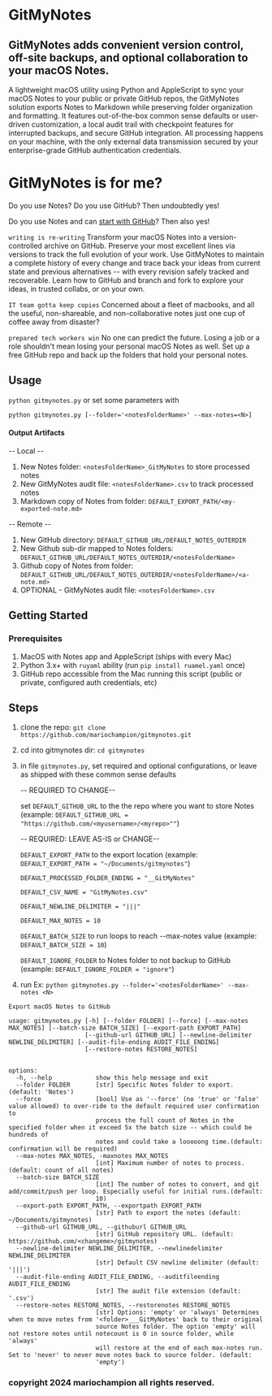 # GitMyNotes
## GitMyNotes adds convenient version control, off-site backups, and optional collaboration to your macOS Notes.

A lightweight macOS utility using Python and AppleScript to sync your macOS Notes to your public or private GitHub repos, the GitMyNotes solution exports Notes to Markdown while preserving folder organization and formatting. It features out-of-the-box common sense defaults or user-driven customization, a local audit trail with checkpoint features for interrupted backups, and secure GitHub integration. All processing happens on your machine, with the only external data transmission secured by your enterprise-grade GitHub authentication credentials.


# GitMyNotes is for me?

Do you use Notes? Do you use GitHub? Then undoubtedly yes!

Do you use Notes and can [start with GitHub](https://docs.github.com/en/get-started/start-your-journey)? Then also yes!

`writing is re-writing`
Transform your macOS Notes into a version-controlled archive on GitHub. Preserve your most excellent lines via versions to track the full evolution of your work. Use GitMyNotes to maintain a complete history of every change and trace back your ideas from current state and previous alternatives -- with every revision safely tracked and recoverable. Learn how to GitHub and branch and fork to explore your ideas, in trusted collabs, or on your own.


`IT team gotta keep copies`
Concerned about a fleet of macbooks, and all the useful, non-shareable, and non-collaborative notes just one cup of coffee away from disaster? 


`prepared tech workers win`
No one can predict the future. Losing a job or a role shouldn't mean losing your personal macOS Notes as well. Set up a free GitHub repo and back up the folders that hold your personal notes.


## Usage
`python gitmynotes.py` or set some parameters with

`python gitmynotes.py [--folder='<notesFolderName>' --max-notes=<N>]`


#### Output Artifacts
-- Local --

1. New Notes folder: `<notesFolderName>_GitMyNotes` to store processed notes
2. New GitMyNotes audit file: `<notesFolderName>.csv` to track processed notes
3. Markdown copy of Notes from folder: `DEFAULT_EXPORT_PATH/<my-exported-note.md>`

-- Remote --
1. New GitHub directory: `DEFAULT_GITHUB_URL/DEFAULT_NOTES_OUTERDIR`
2. New Github sub-dir mapped to Notes folders: `DEFAULT_GITHUB_URL/DEFAULT_NOTES_OUTERDIR/<notesFolderName>`
3. Github copy of Notes from folder: `DEFAULT_GITHUB_URL/DEFAULT_NOTES_OUTERDIR/<notesFolderName>/<a-note.md>`
4. OPTIONAL - GitMyNotes audit file: `<notesFolderName>.csv`




## Getting Started

### Prerequisites
1. MacOS with Notes app and AppleScript (ships with every Mac)
2. Python 3.x+ with `ruyaml` ability (run `pip install ruamel.yaml` once)
3. GitHub repo accessible from the Mac running this script (public or private, configured auth credentials, etc) 


## Steps
1. clone the repo: `git clone https://github.com/mariochampion/gitmynotes.git`

2. cd into gitmynotes dir: `cd gitmynotes`

3. in file `gitmynotes.py`, set required and optional configurations, or leave as shipped with these common sense defaults

	-- REQUIRED TO CHANGE--
	
	set `DEFAULT_GITHUB_URL` to the the repo where you want to store Notes (example: `DEFAULT_GITHUB_URL = "https://github.com/<myusername>/<myrepo>""`)
	

	-- REQUIRED: LEAVE AS-IS or CHANGE--

	`DEFAULT_EXPORT_PATH` to the export location (example: `DEFAULT_EXPORT_PATH = "~/Documents/gitmynotes"`)
	
	`DEFAULT_PROCESSED_FOLDER_ENDING = "__GitMyNotes"`

	`DEFAULT_CSV_NAME = "GitMyNotes.csv"`

	`DEFAULT_NEWLINE_DELIMITER = "|||"`

	`DEFAULT_MAX_NOTES = 10`
	
	`DEFAULT_BATCH_SIZE` to run loops to reach --max-notes value (example: `DEFAULT_BATCH_SIZE = 10`)
	
	`DEFAULT_IGNORE_FOLDER` to Notes folder to not backup to GitHub (example: `DEFAULT_IGNORE_FOLDER = "ignore"`)
	
	
	

4. run Ex: `python gitmynotes.py --folder='<notesFolderName>' --max-notes <N> `

```
Export macOS Notes to GitHub

usage: gitmynotes.py [-h] [--folder FOLDER] [--force] [--max-notes MAX_NOTES] [--batch-size BATCH_SIZE] [--export-path EXPORT_PATH]
                     [--github-url GITHUB_URL] [--newline-delimiter NEWLINE_DELIMITER] [--audit-file-ending AUDIT_FILE_ENDING]
                     [--restore-notes RESTORE_NOTES]


options:
  -h, --help            show this help message and exit
  --folder FOLDER       [str] Specific Notes folder to export.(default: 'Notes')
  --force               [bool] Use as '--force' (no 'true' or 'false' value allowed) to over-ride to the default required user confirmation to
                        process the full count of Notes in the specified folder when it exceed 5x the batch size -- which could be hundreds of
                        notes and could take a looooong time.(default: confirmation will be required)
  --max-notes MAX_NOTES, -maxnotes MAX_NOTES
                        [int] Maximum number of notes to process. (default: count of all notes)
  --batch-size BATCH_SIZE
                        [int] The number of notes to convert, and git add/commit/push per loop. Especially useful for initial runs.(default:
                        10)
  --export-path EXPORT_PATH, --exportpath EXPORT_PATH
                        [str] Path to export the notes (default: ~/Documents/gitmynotes)
  --github-url GITHUB_URL, --githuburl GITHUB_URL
                        [str] GitHub repository URL. (default: https://github.com/<changeme>/gitmynotes)
  --newline-delimiter NEWLINE_DELIMITER, --newlinedelimiter NEWLINE_DELIMITER
                        [str] Default CSV newline delimiter (default: '|||')
  --audit-file-ending AUDIT_FILE_ENDING, --auditfileending AUDIT_FILE_ENDING
                        [str] The audit file extension (default: '.csv')
  --restore-notes RESTORE_NOTES, --restorenotes RESTORE_NOTES
                        [str] Options: 'empty' or 'always' Determines when to move notes from '<folder>___GitMyNotes' back to their original
                        source Notes folder. The option 'empty' will not restore notes until notecount is 0 in source folder, while 'always'
                        will restore at the end of each max-notes run. Set to 'never' to never move notes back to source folder. (default:
                        'empty')

```


### copyright 2024 mariochampion all rights reserved.